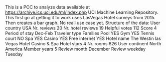 This is a POC to analyze data available at https://archive.ics.uci.edu/ml/index.php UCI Machine Learning Repository.  This first go at getting it to work uses LasVegas Hotel surveys from 2015.  Then creates a bar graph.  No reall use case yet.
Structure of the data:
User country                                             USA
Nr. reviews                                               20
Nr. hotel reviews                                         19
Helpful votes                                            112
Score                                                      4
Period of stay                                       Dec-Feb
Traveler type                                       Families
Pool                                                     YES
Gym                                                      YES
Tennis court                                              NO
Spa                                                      YES
Casino                                                   YES
Free internet                                            YES
Hotel name           The Westin las Vegas Hotel Casino & Spa
Hotel stars                                                4
Nr. rooms                                                826
User continent                                 North America
Member years                                               5
Review month                                        December
Review weekday                                       Tuesday
